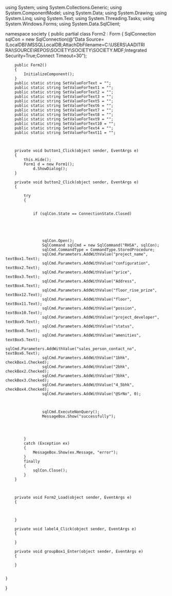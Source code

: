 using System;
using System.Collections.Generic;
using System.ComponentModel;
using System.Data;
using System.Drawing;
using System.Linq;
using System.Text;
using System.Threading.Tasks;
using System.Windows.Forms;
using System.Data.SqlClient;

namespace society
{
    public partial class Form2 : Form
    {
        SqlConnection sqlCon = new SqlConnection(@"Data Source=(LocalDB)\MSSQLLocalDB;AttachDbFilename=C:\USERS\AADITRI RAI\SOURCE\REPOS\SOCIETY\SOCIETY\SOCIETY.MDF;Integrated Security=True;Connect Timeout=30");
        
        public Form2()
        {
            InitializeComponent();
        }
        public static string SetValueForText = "";
        public static string SetValueForText1 = "";
        public static string SetValueForText2 = "";
        public static string SetValueForText3 = "";
        public static string SetValueForText5 = "";
        public static string SetValueForText6 = "";
        public static string SetValueForText7 = "";
        public static string SetValueForText8 = "";
        public static string SetValueForText9 = "";
        public static string SetValueForText10 = "";
        public static string SetValueForText4 = "";
        public static string SetValueForText11 = "";



        private void button1_Click(object sender, EventArgs e)
        {
            this.Hide();
            Form1 d = new Form1();
                d.ShowDialog();
        }

        private void button2_Click(object sender, EventArgs e)
        {
            
            try
            {
               

                if (sqlCon.State == ConnectionState.Closed)
                


                   
                
                    sqlCon.Open();
                    SqlCommand sqlCmd = new SqlCommand("RHSA", sqlCon);
                    sqlCmd.CommandType = CommandType.StoredProcedure;
                    sqlCmd.Parameters.AddWithValue("project_name", textBox1.Text);
                    sqlCmd.Parameters.AddWithValue("configuration", textBox2.Text);
                    sqlCmd.Parameters.AddWithValue("price", textBox3.Text);
                    sqlCmd.Parameters.AddWithValue("Address", textBox4.Text);
                    sqlCmd.Parameters.AddWithValue("floor_rise_prize", textBox12.Text);
                    sqlCmd.Parameters.AddWithValue("floor", textBox11.Text);
                    sqlCmd.Parameters.AddWithValue("possion", textBox10.Text);
                    sqlCmd.Parameters.AddWithValue("project_developer", textBox9.Text);
                    sqlCmd.Parameters.AddWithValue("status", textBox8.Text);
                    sqlCmd.Parameters.AddWithValue("amenities", textBox5.Text);
                    sqlCmd.Parameters.AddWithValue("sales_person_contact_no", textBox6.Text);
                    sqlCmd.Parameters.AddWithValue("1bhk", checkBox1.Checked);
                    sqlCmd.Parameters.AddWithValue("2bhk", checkBox2.Checked);
                    sqlCmd.Parameters.AddWithValue("3bhk", checkBox3.Checked);
                    sqlCmd.Parameters.AddWithValue("4_5bhk", checkBox4.Checked);
                    sqlCmd.Parameters.AddWithValue("@SrNo", 0);



                    sqlCmd.ExecuteNonQuery();
                    MessageBox.Show("successfully");
               


            
            }
            catch (Exception ex)
            {
                MessageBox.Show(ex.Message, "error");
            }
            finally
            {
                sqlCon.Close();
            }
        }

       

        private void Form2_Load(object sender, EventArgs e)
        {
           
            
           
        }

        private void label4_Click(object sender, EventArgs e)
        {

        }

        private void groupBox1_Enter(object sender, EventArgs e)
        {

        }

      
    }
}
    

